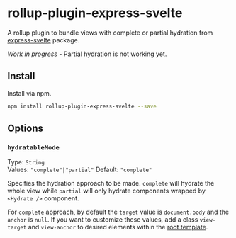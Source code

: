 # rollup-plugin-express-svelte

A rollup plugin to bundle views with complete or partial hydration from [express-svelte](https://github.com/maxiruani/express-svelte) package.

*Work in progress* - Partial hydration is not working yet.

## Install
Install via npm.
```bash
npm install rollup-plugin-express-svelte --save
```

## Options

### `hydratableMode`

Type: `String`<br>
Values: `"complete"|"partial"`
Default: `"complete"`

Specifies the hydration approach to be made. `complete` will hydrate the whole view while `partial` will only hydrate components wrapped by `<Hydrate />` component.

For `complete` approach, by default the `target` value is `document.body` and the `anchor` is `null`.
If you want to customize these values, add a class `view-target` and `view-anchor` to desired elements within the [root template](https://github.com/maxiruani/express-svelte#template).